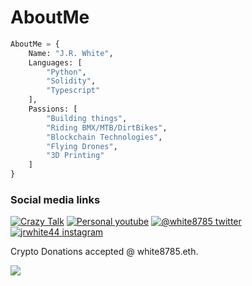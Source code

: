 # AboutMe

```python
AboutMe = {
    Name: "J.R. White",
    Languages: [
        "Python",
        "Solidity",
        "Typescript"
    ],
    Passions: [
        "Building things",
        "Riding BMX/MTB/DirtBikes",
        "Blockchain Technologies",
        "Flying Drones",
        "3D Printing"
    ]
}
```

### Social media links

[![Crazy Talk](https://img.shields.io/badge/-DISCORD-informational?style=for-the-badge\&logo=discord\&logoColor=23272a\&color=7289da)](https://discord.gg/Zh9TdFf2FX) [![Personal youtube](https://img.shields.io/badge/-YOUTUBE-informational?style=for-the-badge\&logo=youtube\&logoColor=white\&color=red)](https://youtube.com/white8785/) [![@white8785 twitter](https://img.shields.io/badge/-TWITTER-informational?style=for-the-badge\&logo=twitter\&logoColor=white\&color=blue)](https://twitter.com/white8785/) [![jrwhite44 instagram](https://img.shields.io/badge/-INSTAGRAM-informational?style=for-the-badge\&logo=instagram\&logoColor=white\&color=orange)](https://www.instagram.com/white8785.eth/)

Crypto Donations accepted @ white8785.eth.

![](https://komarev.com/ghpvc/?username=white8785\&style=flat-square\&color=7289da)
